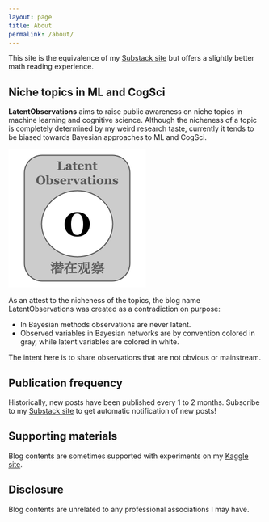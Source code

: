 ```yaml
---
layout: page
title: About
permalink: /about/
---
```

This site is the equivalence of my [Substack site](https://latentobservations.substack.com/) but offers a slightly better math reading experience. 

## Niche topics in ML and CogSci
**LatentObservations** aims to raise public awareness on niche topics in machine learning and cognitive science. Although the nicheness of a topic is completely determined by my weird research taste, currently it tends to be biased towards Bayesian approaches to ML and CogSci. 

![](/assets/logo/latent_observations_logo.png)

As an attest to the nicheness of the topics, the blog name LatentObservations was created as a contradiction on purpose: 
* In Bayesian methods observations are never latent. 
* Observed variables in Bayesian networks are by convention colored in gray, while latent variables are colored in white.

The intent here is to share observations that are not obvious or mainstream.

## Publication frequency
Historically, new posts have been published every 1 to 2 months. Subscribe to my [Substack site](https://latentobservations.substack.com/) to get automatic notification of new posts!

## Supporting materials
Blog contents are sometimes supported with experiments on my [Kaggle site](https://www.kaggle.com/runway/code).

## Disclosure
Blog contents are unrelated to any professional associations I may have.